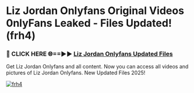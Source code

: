 # Liz Jordan Onlyfans Original Videos 0nlyFans Leaked - Files Updated! (frh4)

<h3>🔴 CLICK HERE 🌐==►► <a href="https://tinyurl.com/2m67pmp6" rel="nofollow">Liz Jordan Onlyfans Updated Files</a></h3>

Get Liz Jordan Onlyfans and all content. Now you can access all videos and pictures of Liz Jordan Onlyfans. New Updated Files 2025!

[![frh4](https://i.imgur.com/H4QAA4z.gif)](https://tinyurl.com/2m67pmp6)